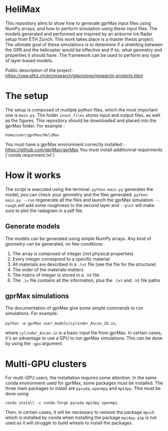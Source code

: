 # HeliMax
This repository aims to show how to generate gprMax input files using NumPy arrays, and how to perform simulation using these input files. The models generated and performed are inspired by an airborne ice Radar setup from ETH Zurich. This work takes place is a master thesis project. The ultimate goal of these simulations is to determine if a shielding between the GPR and the helicopter would be effective and if so, what geometry and properties it should have. The framework can be used to perform any type of layer-based models.
 
Public description of the project : https://vaw.ethz.ch/en/research/glaciology/research-projects.html
 
# The setup
The setup is composed of multiple python files, which the most important one is `main.py`. The folder `inout_files` stores  input and output files, as well as the figures. This repository should be downloaded and placed into the gprMax folder. For example :
 
`home/user/gprMax/HeliMax`
 
 You must have a gprMax environment correctly installed : https://github.com/gprMax/gprMax
 You must install additionnal requirments (´conda requirment.txt´)
 
# How it works
The script is executed using the terminal. `python main.py` generates the model, you can check your geometry and the files generated. `python main.py --run` regenerate all the files and launch the gprMax simulation. `--rough` will add some roughness to the second layer and `--plot` will make sure to plot the radagram in a pdf file.

## Generate models
The models can be generated using simple NumPy arrays. Any kind of geometry can be generated, on few conditions:
1. The array is composed of integer (not physical properties)
2. Every integer correspond to a specific material
3. All materials are described in a `.txt` file (see the file for the structure)
4. The order of the materials matters
5. The matrix of integer is stored in a `.h5` file
6. The `.in` file contains all the information, plus the `.txt` and `.h5` file paths

## gprMax simulations
The documentation of gprMax give some simple commands to run simulations. For example:
 
`python -m gprMax user_models/cylinder_Ascan_2D.in`, 
 
where `cylinder_Ascan.in` is a basic input file from gprMax. In certain cases, it's an advantage to use a GPU to run gprMax simulations. This can be done by using the `-gpu` argument.

# Multi-GPU clusters
For multi-GPU users, the installation requires some attention. In the same conda environment used for gprMax, some packages must be installed. The three main packages to install are `pycuda`, `openmpy` and `mpi4py`. This must be done using:

`conda install -c conda-forge pycuda mpi4py openmpi`

Then, in certain cases, it will be necessary to remove tha package `mpich` which is installed by conda when installing the package `mpi4py`. `pip` is not used as it will struggle to build wheels to install the packages. 
